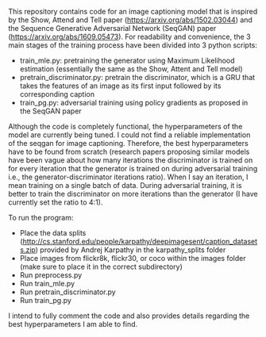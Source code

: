 This repository contains code for an image captioning model that is inspired by the Show, Attend and Tell paper (https://arxiv.org/abs/1502.03044) and the Sequence Generative Adversarial Network (SeqGAN) paper (https://arxiv.org/abs/1609.05473). For readability and convenience, the 3 main stages of the training process have been divided into 3 python scripts:
* train_mle.py: pretraining the generator using Maximum Likelihood estimation (essentially the same as the Show, Attent and Tell model)
* pretrain_discriminator.py: pretrain the discriminator, which is a GRU that takes the features of an image as its first input followed by its corresponding caption
* train_pg.py: adversarial training using policy gradients as proposed in the SeqGAN paper

Although the code is completely functional, the hyperparameters of the model are currently being tuned. I could not find a reliable implementation of the seqgan for image captioning. Therefore,  the best hyperparameters have to be found from scratch (research papers proposing similar models have been vague about how many iterations the discriminator is trained on for every iteration that the generator is trained on during adversarial training i.e., the generator-discriminator iterations ratio). When I say an iteration, I mean training on a single batch of data. During adversarial training, it is better to train the discriminator on more iterations than the generator (I have currently set the ratio to 4:1).

To run the program:
* Place the data splits (http://cs.stanford.edu/people/karpathy/deepimagesent/caption_datasets.zip) provided by Andrej Karpathy in the karpathy_splits folder
* Place images from flickr8k, flickr30, or coco within the images folder (make sure to place it in the correct subdirectory)
* Run preprocess.py
* Run train_mle.py
* Run pretrain_discriminator.py
* Run train_pg.py

I intend to fully comment the code and also provides details regarding the best hyperparameters I am able to find.
